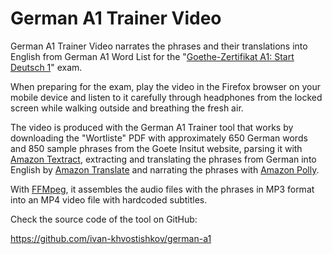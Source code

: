 # German A1 Trainer Video

German A1 Trainer Video narrates the phrases and their translations into English from German A1 Word List for the "[Goethe-Zertifikat A1: Start Deutsch 1](https://www.goethe.de/de/spr/kup/prf/prf/sd1/inf.html)" exam.

When preparing for the exam, play the video in the Firefox browser on your mobile device and listen to it carefully through headphones from the locked screen while walking outside and breathing the fresh air.

The video is produced with the German A1 Trainer tool that  works by downloading the "Wortliste" PDF with approximately 650 German words and 850 sample phrases from the Goete Insitut website, parsing it with [Amazon Textract](https://aws.amazon.com/textract/), extracting and translating the phrases from German into English by [Amazon Translate](https://aws.amazon.com/translate/) and narrating the phrases with [Amazon Polly](https://aws.amazon.com/polly/).

With [FFMpeg](https://www.ffmpeg.org/), it assembles the audio files with the phrases in MP3 format into an MP4 video file with hardcoded subtitles. 

Check the source code of the tool on GitHub:

https://github.com/ivan-khvostishkov/german-a1
